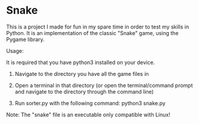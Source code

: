 # Snake

This is a project I made for fun in my spare time in order to test my skills in Python. It is an implementation of the classic "Snake" game, using the Pygame library.

Usage:

It is required that you have python3 installed on your device.

1. Navigate to the directory you have all the game files in

2. Open a terminal in that directory (or open the terminal/command prompt and navigate to the directory through the command line)

3. Run sorter.py with the following command:
    python3 snake.py

Note: The "snake" file is an executable only compatible with Linux!
